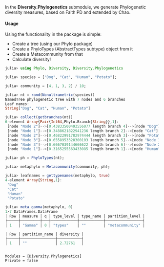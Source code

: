 In the **Diversity.Phylogenetics** submodule, we generate Phylogenetic
diversity measures, based on Faith PD and extended by Chao.

#### Usage

Using the functionality in the package is simple:

 - Create a tree (using our Phylo package)
 - Create a PhyloTypes (AbstractTypes subtype) object from it
 - Create a Metacommunity from that
 - Calculate diversity!

```julia
julia> using Phylo, Diversity, Diversity.Phylogenetics

julia> species = ["Dog", "Cat", "Human", "Potato"];

julia> community = [4, 1, 3, 2] / 10;

julia> nt = rand(Nonultrametric(species))
NamedTree phylogenetic tree with 7 nodes and 6 branches
Leaf names:
String["Dog", "Cat", "Human", "Potato"]

julia> collect(getbranches(nt))
6-element Array{Pair{Int64,Phylo.Branch{String}},1}:
 [node "Node 2"]-->[0.43833500493556077 length branch 4]-->[node "Dog"]
 [node "Node 1"]-->[0.3488621822941236 length branch 2]-->[node "Cat"]
 [node "Node 2"]-->[0.46822991782974444 length branch 3]-->[node "Potato"]
 [node "Node 3"]-->[0.6558953328300103 length branch 5]-->[node "Node 1"]
 [node "Node 3"]-->[0.6667039144666622 length branch 6]-->[node "Node 2"]
 [node "Node 1"]-->[0.3165255563433085 length branch 1]-->[node "Human"]

julia> ph = PhyloTypes(nt);

julia> metaphylo = Metacommunity(community, ph);

julia> leafnames = gettypenames(metaphylo, true)
4-element Array{String,1}:
 "Dog"
 "Cat"
 "Human"
 "Potato"

julia> meta_gamma(metaphylo, 0)
1×7 DataFrames.DataFrame
│ Row │ measure │ q │ type_level │ type_name │ partition_level │
├─────┼─────────┼───┼────────────┼───────────┼─────────────────┤
│ 1   │ "Gamma" │ 0 │ "types"    │ ""        │ "metacommunity" │

│ Row │ partition_name │ diversity │
├─────┼────────────────┼───────────┤
│ 1   │ ""             │ 2.72761   │
```

```@contents
```

```@autodocs
Modules = [Diversity.Phylogenetics]
Private = false
```

```@index
```

